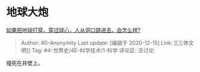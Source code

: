 # 地球大炮
[如果把地球打穿，穿过球心，人从洞口跳进去，会怎么样?](https://www.zhihu.com/question/340245424/answer/1621565698)

> Author: #0-Anonymity
> Last update: [编辑于 2020-12-15]
> Link: [[三体文明]]
> Tag: #4-世界史/4E-科学技术/1-科学
> 评论区:
> 泛讨论:

撞死在井壁上。
